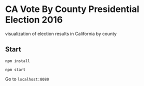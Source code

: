 # CA Vote By County Presidential Election 2016
visualization of election results in California by county

## Start

`npm install`

`npm start`

Go to `localhost:8080`
